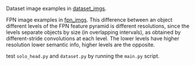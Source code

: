 Dataset image examples in [dataset_imgs](dataset_imgs).

FPN image examples in [fpn_imgs](fpn_imgs).
This difference between an object different levels of the FPN feature pyramid is different resolutions, since the levels separate objects by size (in overlapping intervals), as obtained by different-stride convolutions at each level. The lower levels have higher resolution lower semantic info, higher levels are the opposite. 

test `solo_head.py` and `dataset.py` by running the `main.py` script. 